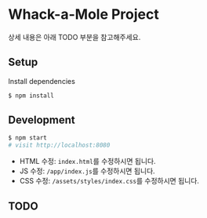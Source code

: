 # Whack-a-Mole Project



상세 내용은 아래 TODO 부분을 참고해주세요.

## Setup

Install dependencies

```sh
$ npm install
```

## Development

```sh
$ npm start
# visit http://localhost:8080
```

- HTML 수정: `index.html`를 수정하시면 됩니다.
- JS 수정: `/app/index.js`를 수정하시면 됩니다.
- CSS 수정: `/assets/styles/index.css`를 수정하시면 됩니다.

## TODO

